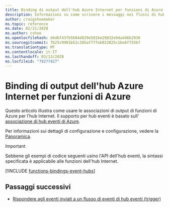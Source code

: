 ```yaml
---
title: Binding di output dell'hub Azure Internet per funzioni di Azure
description: Informazioni su come scrivere i messaggi nei flussi di hub Azure Internet con funzioni di Azure.
author: craigshoemaker
ms.topic: reference
ms.date: 02/21/2020
ms.author: cshoe
ms.openlocfilehash: d4dbf43fb5684d829e581be29832e94ad46b2936
ms.sourcegitcommit: 7b25c9981b52c385af77feb022825c1be6ff55bf
ms.translationtype: MT
ms.contentlocale: it-IT
ms.lasthandoff: 03/13/2020
ms.locfileid: "79277427"
---
```

# <a name="azure-iot-hub-output-binding-for-azure-functions"></a>Binding di output dell'hub Azure Internet per funzioni di Azure

Questo articolo illustra come usare le associazioni di output di funzioni di Azure per l'hub Internet. Il supporto per hub eventi è basato sull' [associazione di hub eventi di Azure](functions-bindings-event-hubs.md).

Per informazioni sui dettagli di configurazione e configurazione, vedere la [Panoramica](functions-bindings-event-iot.md).

> [!IMPORTANT]
> Sebbene gli esempi di codice seguenti usino l'API dell'hub eventi, la sintassi specificata è applicabile alle funzioni dell'hub Internet.

[!INCLUDE [functions-bindings-event-hubs](../../includes/functions-bindings-event-hubs-output.md)]

## <a name="next-steps"></a>Passaggi successivi

- [Rispondere agli eventi inviati a un flusso di eventi di hub eventi (trigger)](./functions-bindings-event-iot-trigger.md)
